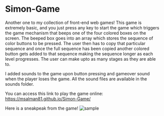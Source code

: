 # Simon-Game
Another one to my collection of front-end web games! This game is extremely basic, and you just press any key to start the game which
triggers the game mechanism that beeps one of the four colored boxes on the screen. The beeped box goes into an array which stores 
the sequence of color buttons to be pressed. The user then has to copy that particular sequence and once the full sequence has been copied
another colored button gets added to that sequence making the sequence longer as each level progresses. The user can make upto as many stages
as they are able to.


I added sounds to the game upon button pressing and gameover sound when the player loses the game. All the sound files are available in the sounds folder.

You can access this link to play the game online: https://msalman81.github.io/Simon-Game/

Here is a sneakpeak from the game!
![sample](https://github.com/Abbushaik/Simon-Game/assets/92208635/e24a3062-8abe-4b58-89be-ae0d24853844)
